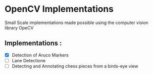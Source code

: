 # OpenCV Implementations

Small Scale implementations made possible using the computer vision library OpeCV

## Implementations :

- [x] Detection of Aruco Markers
- [ ] Lane Detectione
- [ ] Detecting and Annotating chess pieces from a birds-eye view 
